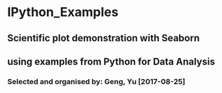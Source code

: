 # IPython_Examples
## Scientific plot demonstration with Seaborn
## using examples from Python for Data Analysis
### Selected and organised by: Geng, Yu [2017-08-25]
